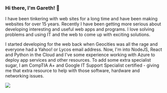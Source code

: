 ### Hi there, I'm Gareth! 👋
I have been tinkering with web sites for a long time and have been making websites for over 15 years. Recently I have been getting more serious about developing
interesting and useful web apps and programs. I love solving problems and using IT and the web to come up with exciting solutions.

I started developing for the web back when Geocities was all the rage and everyone had a Yahoo! or Lycos email address. Now, I'm into NodeJS, React and Python in the Cloud and I've some experience working with Azure to deploy app services and other resources. To add some extra specialist sugar, I am CompTIA A+ and Google IT Support Specialist certified - giving me that extra resource to help with those software, hardware and networking issues.

<a href="https://github.com/gwhitdev/github-readme-stats">
  <img align="center" src="https://github-readme-stats.vercel.app/api?username=gwhitdev&count_private=true&show_icons=true&theme=tokyonight&hide=stars,contribs" />
</a>

<!--Here are some ideas to get you started:
- 🔭 I’m c. urrently working on ...
- 🌱 I’m currently learning ...
- 👯 I’m looking to collaborate on ...
- 🤔 I’m looking for help with ...
- 💬 Ask me about ...
- 📫 How to reach me: ...
- 😄 Pronouns: ...
- ⚡ Fun fact: ...-->
